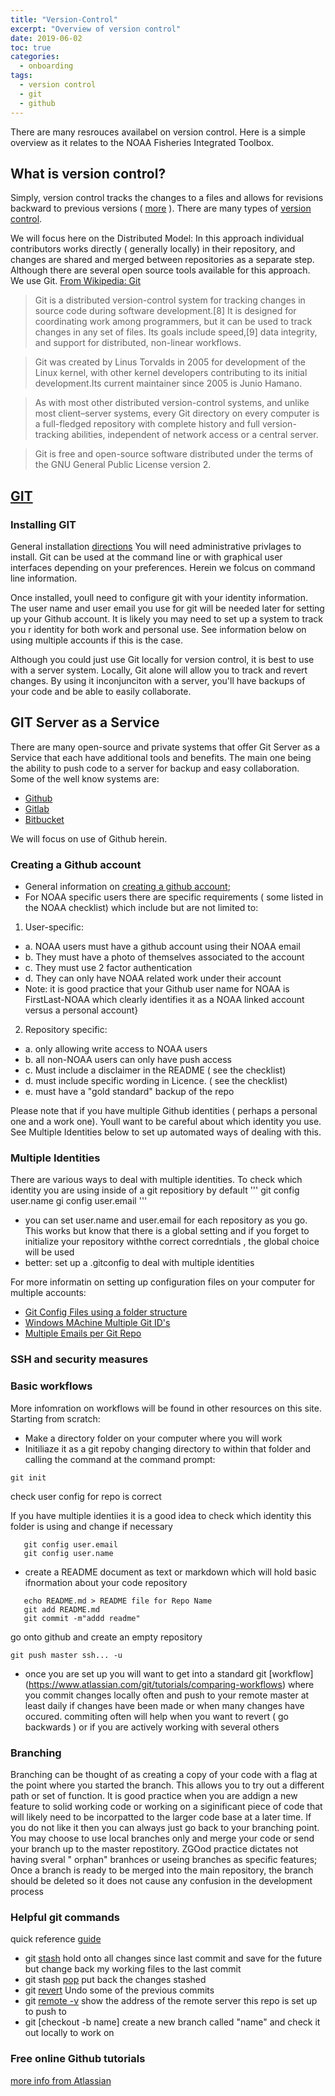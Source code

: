 ```yaml
---
title: "Version-Control"
excerpt: "Overview of version control"
date: 2019-06-02
toc: true
categories:
  - onboarding
tags:
  - version control
  - git
  - github
---
```


There are many resrouces availabel on version control.  Here is a simple overview as it relates to the NOAA Fisheries Integrated Toolbox.

## What is version control?
Simply, version control tracks the changes to a files and allows for revisions backward to previous versions ( [more](https://build-me-the-docs-please.readthedocs.io/en/latest/Using_Git/OnVersionControl.html
) ).
There are many types of [version control](https://en.wikipedia.org/wiki/List_of_version-control_software).


We will focus here on the Distributed Model:
In this approach individual contributors works directly ( generally locally) in their repository, and changes are shared and merged between repositories as a separate step.
Although there are several open source tools available for this approach. We use Git.
[From Wikipedia: Git](https://en.wikipedia.org/wiki/Git)
> Git is a distributed version-control system for tracking changes in source code during software development.[8] It is designed for coordinating work among programmers, but it can be used to track changes in any set of files. Its goals include speed,[9] data integrity, and support for distributed, non-linear workflows.

> Git was created by Linus Torvalds in 2005 for development of the Linux kernel, with other kernel developers contributing to its initial development.Its current maintainer since 2005 is Junio Hamano.

> As with most other distributed version-control systems, and unlike most client–server systems, every Git directory on every computer is a full-fledged repository with complete history and full version-tracking abilities, independent of network access or a central server.

> Git is free and open-source software distributed under the terms of the GNU General Public License version 2.

## [GIT](https://git-scm.com/)
### Installing GIT
General installation [directions](https://git-scm.com/book/en/v2/Getting-Started-Installing-Git)
You will need administrative privlages to install.  Git can be used at the command line or with graphical user interfaces depending on your preferences. Herein we folcus on command line information.

Once installed, youll need to configure git with your identity information.
The user name and user email you use for git will be needed later for setting up your Github account.  It is likely you may need to set up a system to track you r identity for both work and personal use.  See information below on using multiple accounts if this is the case.

Although you could just use Git locally for version control, it is best to use with a server system.  Locally, Git alone will allow you to track and revert changes.  By using it inconjunciton with a server, you'll have backups of your code and be able to easily collaborate.



## GIT Server as a Service
There are many open-source and private systems that offer Git Server as a Service that each have additional tools and benefits.  The main one being the ability to push code to a server for backup and easy collaboration.  Some of the well know systems are:
- [Github](https://github.com/)
- [Gitlab](https://about.gitlab.com/)
- [Bitbucket](https://bitbucket.org/)

We will focus on use of Github herein.


### Creating a Github account
- General information on [creating a github account](https://help.github.com/en/articles/signing-up-for-a-new-github-account);
 - For NOAA specific users there are specific requirements ( some listed in the NOAA checklist) which include but are not limited to:

1. User-specific:
- a. NOAA users must have a github account using their NOAA email
- b.  They must have a photo of themselves associated to the account
- c. They must use 2 factor authentication
- d. They can only have NOAA related work under their account
- Note: it is good practice that your Github user name for NOAA is FirstLast-NOAA which clearly identifies it as a NOAA linked account versus a personal account}
2. Repository specific:
- a. only allowing write access to NOAA users
- b. all non-NOAA users can only have push access
- c. Must include a disclaimer in the README ( see the checklist)
- d. must include specific wording in Licence. ( see the checklist)
- e. must have a "gold standard" backup of the repo


Please note that if you have multiple Github identities ( perhaps a personal one and a work one).  Youll want to be careful about which identity you use.  See Multiple Identities below to set up automated ways of dealing with this.


### Multiple Identities
There are various ways to deal with multiple identities.
To check which identity you are using inside of a git repositiory by default
'''
git config user.name
gi config user.email
'''
- you can set user.name and user.email for each repository as you go.  This works but know that there is a global setting and if you forget to initialize your repository withthe correct corredntials , the global choice will be used
- better: set up a .gitconfig to deal with multiple identities

For more informatin on setting up configuration files on your computer for multiple accounts:
- [Git Config Files using a folder structure](https://www.motowilliams.com/conditional-includes-for-git-config)
- [Windows MAchine Multiple Git ID's](https://medium.com/@pinglinh/how-to-have-2-github-accounts-on-one-machine-windows-69b5b4c5b14e)
- [Multiple Emails per Git Repo](https://orrsella.com/2013/08/10/git-using-different-user-emails-for-different-repositories/)


### SSH and security measures


### Basic workflows
More infomration on workflows will be found in other resources on this site.
Starting from scratch:
- Make a directory folder on your computer where you will work
- Initiliaze it as a  git repoby  changing directory to within that folder and calling the command at the command prompt:

```git init```

check user config for repo is correct

If you have multiple identiies it is a good idea to check which identity this folder is using and change if necessary

```
   git config user.email
   git config user.name
```

- create a README document as text or markdown which will hold basic ifnormation about your code repository


```
   echo README.md > README file for Repo Name
   git add README.md
   git commit -m"addd readme"
```


go onto github and create an empty repository

    git push master ssh... -u

- once you are set up you will want to get into a standard git [workflow]
(https://www.atlassian.com/git/tutorials/comparing-workflows)
where you commit changes locally often  and push to your remote master at least daily if changes have been made or when many changes have occured.  commiting often will help when you want to revert ( go backwards ) or if you are actively working with several others


### Branching
Branching can be thought of as creating a copy of your code with a flag at the point where you started the branch.  This allows you to try out a different path or set of function.  It is good practice when you are addign a new feature to solid working code or working on a siginificant piece of code that will likely need to be incorpatted to the larger code base at a later time.  If you do not like it then you can always just go back to your branching point.  You may choose to use local branches only and merge your code or send your branch up to the master repostitory.  ZGOod practice dictates not having sveral " orphan" branhces  or useing branches as specific features;  Once a branch is ready to be merged into the main repository, the branch should be deleted so it does not cause any confusion in the development process

### Helpful git commands
quick reference [guide](https://git-scm.com/docs)
- git [stash](https://git-scm.com/docs/git-stash) hold onto all changes since last commit and save for the future but change back my working files to the last commit
- git stash [pop](https://git-scm.com/docs/git-stash#Documentation/git-stash.txt-pop--index-q--quietltstashgt) put back the changes stashed
- git [revert](https://git-scm.com/docs/git-revert)  Undo some of the previous commits
- git [remote -v](https://git-scm.com/docs/git-remote) show the address of the remote server this repo is set up to push to
- git [checkout -b name] create a new branch called "name" and check it out locally to work on



### Free online Github tutorials
[more info from Atlassian](https://www.atlassian.com/git/tutorials)
